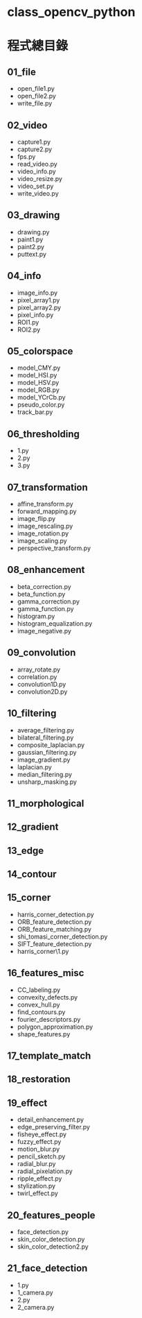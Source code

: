 # class_opencv_python

# 程式總目錄

## 01_file
- open_file1.py
- open_file2.py
- write_file.py

## 02_video
- capture1.py
- capture2.py
- fps.py
- read_video.py
- video_info.py
- video_resize.py
- video_set.py
- write_video.py

## 03_drawing
- drawing.py
- paint1.py
- paint2.py
- puttext.py

## 04_info
- image_info.py
- pixel_array1.py
- pixel_array2.py
- pixel_info.py
- ROI1.py
- ROI2.py

## 05_colorspace
- model_CMY.py
- model_HSI.py
- model_HSV.py
- model_RGB.py
- model_YCrCb.py
- pseudo_color.py
- track_bar.py

## 06_thresholding
- 1.py
- 2.py
- 3.py

## 07_transformation
- affine_transform.py
- forward_mapping.py
- image_flip.py
- image_rescaling.py
- image_rotation.py
- image_scaling.py
- perspective_transform.py

## 08_enhancement
- beta_correction.py
- beta_function.py
- gamma_correction.py
- gamma_function.py
- histogram.py
- histogram_equalization.py
- image_negative.py

## 09_convolution
- array_rotate.py
- correlation.py
- convolution1D.py
- convolution2D.py

## 10_filtering
- average_filtering.py
- bilateral_filtering.py
- composite_laplacian.py
- gaussian_filtering.py
- image_gradient.py
- laplacian.py
- median_filtering.py
- unsharp_masking.py

## 11_morphological

## 12_gradient

## 13_edge

## 14_contour

## 15_corner
- harris_corner_detection.py
- ORB_feature_detection.py
- ORB_feature_matching.py
- shi_tomasi_corner_detection.py
- SIFT_feature_detection.py
- harris_corner\1.py

## 16_features_misc
- CC_labeling.py
- convexity_defects.py
- convex_hull.py
- find_contours.py
- fourier_descriptors.py
- polygon_approximation.py
- shape_features.py

## 17_template_match

## 18_restoration

## 19_effect
- detail_enhancement.py
- edge_preserving_filter.py
- fisheye_effect.py
- fuzzy_effect.py
- motion_blur.py
- pencil_sketch.py
- radial_blur.py
- radial_pixelation.py
- ripple_effect.py
- stylization.py
- twirl_effect.py

## 20_features_people
- face_detection.py
- skin_color_detection.py
- skin_color_detection2.py

## 21_face_detection
- 1.py
- 1_camera.py
- 2.py
- 2_camera.py
